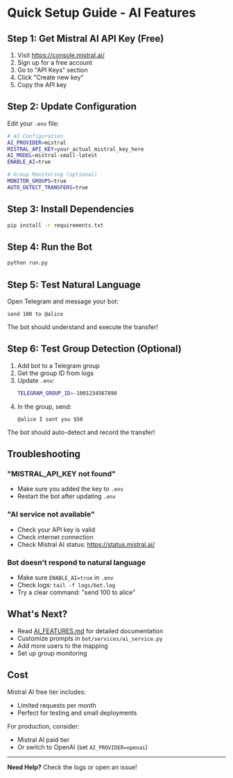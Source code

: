 # Quick Setup Guide - AI Features

## Step 1: Get Mistral AI API Key (Free)

1. Visit https://console.mistral.ai/
2. Sign up for a free account
3. Go to "API Keys" section
4. Click "Create new key"
5. Copy the API key

## Step 2: Update Configuration

Edit your `.env` file:

```bash
# AI Configuration
AI_PROVIDER=mistral
MISTRAL_API_KEY=your_actual_mistral_key_here
AI_MODEL=mistral-small-latest
ENABLE_AI=true

# Group Monitoring (optional)
MONITOR_GROUPS=true
AUTO_DETECT_TRANSFERS=true
```

## Step 3: Install Dependencies

```bash
pip install -r requirements.txt
```

## Step 4: Run the Bot

```bash
python run.py
```

## Step 5: Test Natural Language

Open Telegram and message your bot:

```
send 100 to @alice
```

The bot should understand and execute the transfer!

## Step 6: Test Group Detection (Optional)

1. Add bot to a Telegram group
2. Get the group ID from logs
3. Update `.env`:
   ```bash
   TELEGRAM_GROUP_ID=-1001234567890
   ```
4. In the group, send:
   ```
   @alice I sent you $50
   ```

The bot should auto-detect and record the transfer!

## Troubleshooting

### "MISTRAL_API_KEY not found"
- Make sure you added the key to `.env`
- Restart the bot after updating `.env`

### "AI service not available"
- Check your API key is valid
- Check internet connection
- Check Mistral AI status: https://status.mistral.ai/

### Bot doesn't respond to natural language
- Make sure `ENABLE_AI=true` in `.env`
- Check logs: `tail -f logs/bot.log`
- Try a clear command: "send 100 to alice"

## What's Next?

- Read [AI_FEATURES.md](AI_FEATURES.md) for detailed documentation
- Customize prompts in `bot/services/ai_service.py`
- Add more users to the mapping
- Set up group monitoring

## Cost

Mistral AI free tier includes:
- Limited requests per month
- Perfect for testing and small deployments

For production, consider:
- Mistral AI paid tier
- Or switch to OpenAI (set `AI_PROVIDER=openai`)

---

**Need Help?** Check the logs or open an issue!
